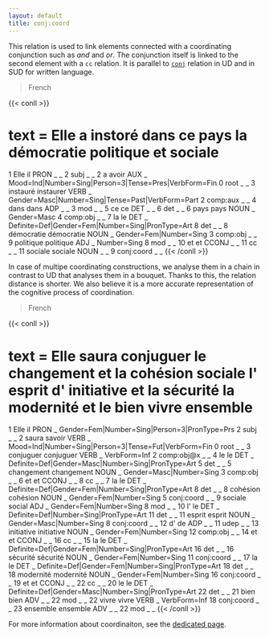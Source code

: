 ```yaml
---
layout: default
title: conj:coord
---
```


This relation is used to link elements connected with a coordinating conjunction such as *and* and *or*. The conjunction itself is linked to the second element with a `cc` relation. It is parallel to [`conj`](https://universaldependencies.org/u/dep/conj.html) relation in UD and in SUD for written language.

> French

{{< conll >}}
# text = Elle a instoré dans ce pays la démocratie politique et sociale
1	Elle	il	PRON	_	_	2	subj	_	_
2	a	avoir	AUX	_	Mood=Ind|Number=Sing|Person=3|Tense=Pres|VerbForm=Fin	0	root	_	_
3	instauré	instaurer	VERB	_	Gender=Masc|Number=Sing|Tense=Past|VerbForm=Part	2	comp:aux	_	_
4	dans	dans	ADP	_	_	3	mod	_	_
5	ce	ce	DET	_	_	6	det	_	_
6	pays	pays	NOUN	_	Gender=Masc	4	comp:obj	_	_
7	la	le	DET	_	Definite=Def|Gender=Fem|Number=Sing|PronType=Art	8	det	_	_
8	démocratie	démocratie	NOUN	_	Gender=Fem|Number=Sing	3	comp:obj	_	_
9	politique	politique	ADJ	_	Number=Sing	8	mod	_	_
10	et	et	CCONJ	_	_	11	cc	_	_
11	sociale	sociale	NOUN	_	_	9	conj:coord	_	_
{{< /conll >}}

In case of multipe coordinating constructions, we analyse them in a chain in contrast to UD that analyses them in a bouquet.
Thanks to this, the relation distance is shorter. We also believe it is a more accurate representation of the cognitive process of coordination.

> French

{{< conll >}}
# text = Elle saura conjuguer le changement et la cohésion sociale l' esprit d' initiative et la sécurité la modernité et le bien vivre ensemble
1	Elle	il	PRON	_	Gender=Fem|Number=Sing|Person=3|PronType=Prs	2	subj	_	_
2	saura	savoir	VERB	_	Mood=Ind|Number=Sing|Person=3|Tense=Fut|VerbForm=Fin	0	root	_	_
3	conjuguer	conjuguer	VERB	_	VerbForm=Inf	2	comp:obj@x	_	_
4	le	le	DET	_	Definite=Def|Gender=Masc|Number=Sing|PronType=Art	5	det	_	_
5	changement	changement	NOUN	_	Gender=Masc|Number=Sing	3	comp:obj	_	_
6	et	et	CCONJ	_	_	8	cc	_	_
7	la	le	DET	_	Definite=Def|Gender=Fem|Number=Sing|PronType=Art	8	det	_	_
8	cohésion	cohésion	NOUN	_	Gender=Fem|Number=Sing	5	conj:coord	_	_
9	sociale	social	ADJ	_	Gender=Fem|Number=Sing	8	mod	_	_
10	l'	le	DET	_	Definite=Def|Number=Sing|PronType=Art	11	det	_	_
11	esprit	esprit	NOUN	_	Gender=Masc|Number=Sing	8	conj:coord	_	_
12	d'	de	ADP	_	_	11	udep	_	_
13	initiative	initiative	NOUN	_	Gender=Fem|Number=Sing	12	comp:obj	_	_
14	et	et	CCONJ	_	_	16	cc	_	_
15	la	le	DET	_	Definite=Def|Gender=Fem|Number=Sing|PronType=Art	16	det	_	_
16	sécurité	sécurité	NOUN	_	Gender=Fem|Number=Sing	11	conj:coord	_	_
17	la	le	DET	_	Definite=Def|Gender=Fem|Number=Sing|PronType=Art	18	det	_	_
18	modernité	modernité	NOUN	_	Gender=Fem|Number=Sing	16	conj:coord	_	_
19	et	et	CCONJ	_	_	22	cc	_	_
20	le	le	DET	_	Definite=Def|Gender=Masc|Number=Sing|PronType=Art	22	det	_	_
21	bien	bien	ADV	_	_	22	mod	_	_
22	vivre	vivre	VERB	_	VerbForm=Inf	18	conj:coord	_	_
23	ensemble	ensemble	ADV	_	_	22	mod	_	_
{{< /conll >}}

For more information about coordinaiton, see the [dedicated page](../../particular_phenomena/coord).